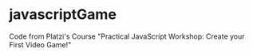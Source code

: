 # javascriptGame
Code from Platzi's Course "Practical JavaScript Workshop: Create your First Video Game!"
